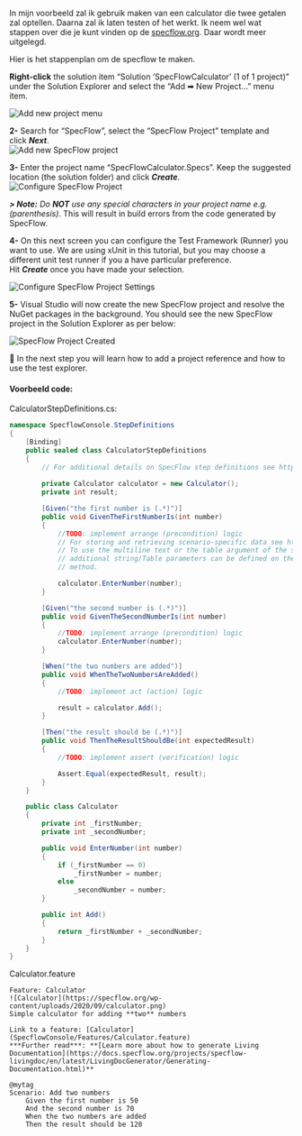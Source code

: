 In mijn voorbeeld zal ik gebruik maken van een calculator die twee getalen zal optellen. Daarna zal ik laten testen of het werkt. Ik neem wel wat stappen over die je kunt vinden op de [specflow.org](https://docs.specflow.org/projects/getting-started/en/latest/GettingStarted/Step2.html). Daar wordt meer uitgelegd.

Hier is het stappenplan om de specflow te maken.

**Right-click** the solution item “Solution ‘SpecFlowCalculator’ (1 of 1 project)” under the Solution Explorer and select the “Add ➡ New Project…” menu item.

![Add new project menu](https://docs.specflow.org/projects/getting-started/en/latest/_images/add_new_project_menuv2.png)

**2-** Search for “SpecFlow”, select the “SpecFlow Project” template and click _**Next**_.  
![Add new SpecFlow project](https://docs.specflow.org/projects/getting-started/en/latest/_images/add_new_project_specflowv2.png)

**3-** Enter the project name “SpecFlowCalculator.Specs”. Keep the suggested location (the solution folder) and click _**Create**_.  
![Configure SpecFlow Project](https://docs.specflow.org/projects/getting-started/en/latest/_images/configure_specflow_projectv2.png)

_**> Note:** Do **NOT** use any special characters in your project name e.g. (parenthesis)_. This will result in build errors from the code generated by SpecFlow.

**4-** On this next screen you can configure the Test Framework (Runner) you want to use. We are using xUnit in this tutorial, but you may choose a different unit test runner if you a have particular preference. Hit _**Create**_ once you have made your selection.

![Configure SpecFlow Project Settings](https://docs.specflow.org/projects/getting-started/en/latest/_images/configure_specflow_project_settingsv2.png)

**5-** Visual Studio will now create the new SpecFlow project and resolve the NuGet packages in the background. You should see the new SpecFlow project in the Solution Explorer as per below:

![SpecFlow Project Created](https://docs.specflow.org/projects/getting-started/en/latest/_images/solution_explorer_with_specsv2.png)

📄 In the next step you will learn how to add a project reference and how to use the test explorer.
#### Voorbeeld code:
CalculatorStepDefinitions.cs:
```cs
namespace SpecflowConsole.StepDefinitions
{
    [Binding]
    public sealed class CalculatorStepDefinitions
    {
        // For additional details on SpecFlow step definitions see https://go.specflow.org/doc-stepdef
        
        private Calculator calculator = new Calculator();
        private int result;

        [Given("the first number is (.*)")]
        public void GivenTheFirstNumberIs(int number)
        {
            //TODO: implement arrange (precondition) logic
            // For storing and retrieving scenario-specific data see https://go.specflow.org/doc-sharingdata
            // To use the multiline text or the table argument of the scenario,
            // additional string/Table parameters can be defined on the step definition
            // method. 

            calculator.EnterNumber(number);
        }

        [Given("the second number is (.*)")]
        public void GivenTheSecondNumberIs(int number)
        {
            //TODO: implement arrange (precondition) logic
            calculator.EnterNumber(number);
        }

        [When("the two numbers are added")]
        public void WhenTheTwoNumbersAreAdded()
        {
            //TODO: implement act (action) logic

            result = calculator.Add();
        }

        [Then("the result should be (.*)")]
        public void ThenTheResultShouldBe(int expectedResult)
        {
            //TODO: implement assert (verification) logic

            Assert.Equal(expectedResult, result);
        }
    }

    public class Calculator
    {
        private int _firstNumber;
        private int _secondNumber;

        public void EnterNumber(int number)
        {
            if (_firstNumber == 0)
                _firstNumber = number;
            else
                _secondNumber = number;
        }

        public int Add()
        {
            return _firstNumber + _secondNumber;
        }
    }
}
```

Calculator.feature
```
Feature: Calculator
![Calculator](https://specflow.org/wp-content/uploads/2020/09/calculator.png)
Simple calculator for adding **two** numbers

Link to a feature: [Calculator](SpecflowConsole/Features/Calculator.feature)
***Further read***: **[Learn more about how to generate Living Documentation](https://docs.specflow.org/projects/specflow-livingdoc/en/latest/LivingDocGenerator/Generating-Documentation.html)**

@mytag
Scenario: Add two numbers
	Given the first number is 50
	And the second number is 70
	When the two numbers are added
	Then the result should be 120
```